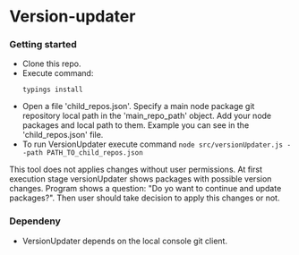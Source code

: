 # Version-updater

### Getting started
- Clone this repo.
- Execute command:
  ```
  typings install
  ```
- Open a file 'child_repos.json'. Specify a main node package git repository local path in the 'main_repo_path' object. Add your node packages and local path to them. Example you can see in the 'child_repos.json' file.
- To run VersionUpdater execute command `node src/versionUpdater.js --path PATH_TO_child_repos.json`

This tool does not applies changes without user permissions. At first execution stage versionUpdater shows packages with possible version changes. Program shows a question: "Do yo want to continue and update packages?". Then user should take decision to apply this changes or not. 

### Dependeny
- VersionUpdater depends on the local console git client. 

